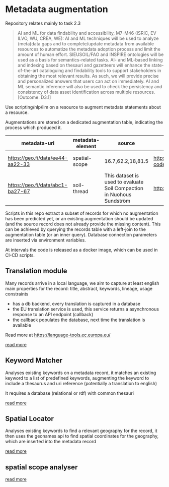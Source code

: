 # Metadata augmentation

Repository relates mainly to task 2.3

>  AI and ML for data findability and accessibility, M7-M46 (ISRIC, EV ILVO, WU, CREA, WE): AI and 
>  ML techniques will be used to analyze (meta)data gaps and to complete/update metadata from available resources 
>  to automatize the metadata adoption process and limit the amount of human effort. SIEUSOIL/FAO and INSPIRE 
>  ontologies will be used as a basis for semantics-related tasks. AI- and ML-based linking and indexing based on 
>  thesauri and gazetteers will enhance the state-of-the-art cataloguing and findability tools to support stakeholders in 
>  obtaining the most relevant results. As such, we will provide precise and personalized answers that users can act 
>  on immediately. AI and ML semantic inference will also be used to check the persistency and consistency of data 
>  asset identification across multiple resources. [Outcome: D3.1]


Use scripting/nlp/llm on a resource to augment metadata statements about a resource.

Augmentations are stored on a dedicated augmentation table, indicating the process which produced it.

| metadata-uri | metadata-element | source | value | proces | date |
| --- | --- | --- | --- | --- | --- |
| https://geo.fi/data/ee44-aa22-33 | spatial-scope | 16.7,62.2,18,81.5 |  https://inspire.ec.europa.eu/metadata-codelist/SpatialScope/national | spatial-scope-analyser | 2024-07-04 |
| https://geo.fi/data/abc1-ba27-67 | soil-thread | This dataset is used to evaluate Soil Compaction in Nuohous Sundström | http://aims.fao.org/aos/agrovoc/c_7163 | keyword-analyser | 2024-06-28 |

Scripts in this repo extract a subset of records for which no augmentation has been predicted yet, or an existing augmentation should be updated (and the source record does not already provide the missing content). This can be achieved by querying the records table with a left-join to the augmentation table (or an inner query). Database connection parameters are inserted via environment variables.

At intervals the code is released as a docker image, which can be used in CI-CD scripts.

## Translation module

Many records arrive in a local language, we aim to capture at least english main properties for the record: title, abstract, keywords, lineage, usage constraints

- has a db backend, every translation is captured in a database
- the EU translation service is used, this service returns a asynchronous response to an API endpoint (callback)
- the callback populates the database, next time the translation is available

Read more at <https://language-tools.ec.europa.eu/>

[read more](./translation/)

## Keyword Matcher

Analyses existing keywords on a metadata record, it matches an existing keyword to a list of predefined keywords, augmenting the keyword to include a thesaurus and uri reference (potentially a translation to english)

It requires a database (relational or rdf) with common thesauri

[read more](./keyword-matcher/)

## Spatial Locator

Analyses existing keywords to find a relevant geography for the record, it then uses the geonames api to find spatial coordinates for the geography, which are inserted into the metadata record

[read more](./spatial-locator/)

## spatial scope analyser

[read more](./spatial-scope-analyser/)
